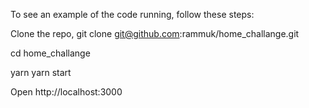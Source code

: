 To see an example of the code running, follow these steps:

Clone the repo, git clone git@github.com:rammuk/home_challange.git

cd home_challange

yarn
yarn start

Open http://localhost:3000
